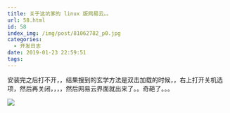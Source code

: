 ```yaml
---
title: 关于这坑爹的 linux 版网易云。。
url: 58.html
id: 58
index_img: /img/post/81062782_p0.jpg
categories:
  - 开发日志
date: 2019-01-23 22:59:51
tags:
---
```


安装完之后打不开，，结果搜到的玄学方法是双击加载的时候，，右上打开关机选项，然后再关闭，，，，然后网易云界面就出来了。。奇葩了。。。

![](/img/post/81062782_p0.jpg)
